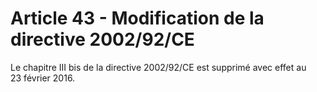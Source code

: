 # Article 43 - Modification de la directive 2002/92/CE


Le chapitre III bis de la directive 2002/92/CE est supprimé avec effet au 23 février 2016.
